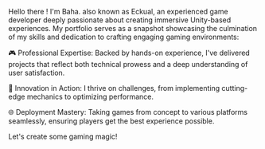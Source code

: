 Hello there ! I'm Baha. also known as Eckual, an experienced game developer deeply passionate about creating immersive Unity-based experiences. My portfolio serves as a snapshot showcasing the culmination of my skills and dedication to crafting engaging gaming environments:

🎮 Professional Expertise: Backed by hands-on experience, I've delivered projects that reflect both technical prowess and a deep understanding of user satisfaction.

🚀 Innovation in Action: I thrive on challenges, from implementing cutting-edge mechanics to optimizing performance.

🌐 Deployment Mastery: Taking games from concept to various platforms seamlessly, ensuring players get the best experience possible.

Let's create some gaming magic!
